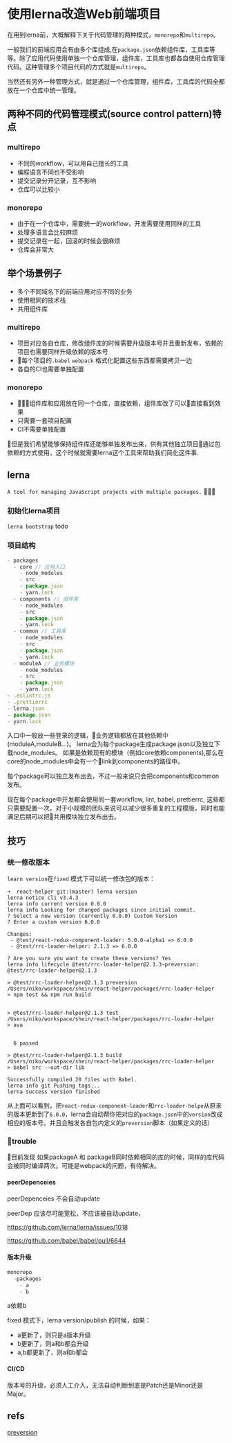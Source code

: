 使用lerna改造Web前端项目
===========================
在用到lerna前，大概解释下关于代码管理的两种模式，`monorepo`和`multirepo`。  

一般我们的前端应用会有由多个库组成,在`package.json`依赖组件库，工具库等等。除了应用代码使用单独一个仓库管理，组件库，工具库也都各自使用仓库管理代码。这种管理多个项目代码的方式就是`multirepo`。

当然还有另外一种管理方式，就是通过一个仓库管理，组件库，工具库的代码全都放在一个仓库中统一管理。

## 两种不同的代码管理模式(source control pattern)特点
### multirepo
- 不同的workflow，可以用自己擅长的工具
- 编程语言不同也不受影响
- 提交记录分开记录，互不影响
- 仓库可以比较小

### monorepo
- 由于在一个仓库中，需要统一的workflow，开发需要使用同样的工具
- 处理多语言会比较麻烦
- 提交记录在一起，回滚的时候会很麻烦
- 仓库会非常大

## 举个场景例子
- 多个不同域名下的前端应用对应不同的业务
- 使用相同的技术栈
- 共用组件库

### multirepo
- 项目对应各自仓库，修改组件库的时候需要升级版本号并且重新发布，依赖的项目也需要同样升级依赖的版本号  
- 每个项目的`.babel` `webpack` 格式化配置这些东西都需要拷贝一边
- 各自的CI也需要单独配置

### monorepo
- 组件库和应用放在同一个仓库，直接依赖，组件库改了可以直接看到效果
- 只需要一套项目配置
- CI不需要单独配置

但是我们希望能够保持组件库还能够单独发布出来，供有其他独立项目通过包依赖的方式使用，这个时候就需要lerna这个工具来帮助我们简化这件事.

## lerna
`A tool for managing JavaScript projects with multiple packages.`   


### 初始化lerna项目
`lerna bootstrap`
todo

### 项目结构
```js
- packages
  - core // 应用入口
    - node_modules
    - src
    - package.json
    - yarn.lock
  - components // 组件库
    - node_modules
    - src
    - package.json
    - yarn.lock
  - common // 工具库
    - node_modules
    - src
    - package.json
    - yarn.lock
  - moduleA // 业务模块
    - node_modules
    - src
    - package.json
    - yarn.lock
- .eslintrc.js
- .prettierrc
- lerna.json
- package.json
- yarn.lock
```

入口中一般放一些登录的逻辑，业务逻辑都放在其他依赖中(moduleA,moduleB...)。
lerna会为每个package生成package.json以及独立下载node_modules。
如果是依赖现有的模块（例如core依赖components),那么在core的node_modules中会有一个link到components的路径中。

每个package可以独立发布出去，不过一般来说只会把components和common发布。

现在每个package中开发都会使用同一套workflow, lint, babel, prettierrc, 这些都只需要配置一次。对于小规模的团队来说可以减少很多重复的工程模版，同时也能满足后期可以把共用模块独立发布出去。



## 技巧

### 统一修改版本

`learn version`在`fixed` 模式下可以统一修改包的版本：

```shell
➜  react-helper git:(master) lerna version
lerna notice cli v3.4.3
lerna info current version 0.0.0
lerna info Looking for changed packages since initial commit.
? Select a new version (currently 0.0.0) Custom Version
? Enter a custom version 6.0.0

Changes:
 - @test/react-redux-component-loader: 5.0.0-alpha1 => 6.0.0
 - @test/rrc-loader-helper: 2.1.3 => 6.0.0

? Are you sure you want to create these versions? Yes
lerna info lifecycle @test/rrc-loader-helper@2.1.3~preversion: @test/rrc-loader-helper@2.1.3

> @test/rrc-loader-helper@2.1.3 preversion /Users/niko/workspace/shein/react-helper/packages/rrc-loader-helper
> npm test && npm run build


> @test/rrc-loader-helper@2.1.3 test /Users/niko/workspace/shein/react-helper/packages/rrc-loader-helper
> ava


  6 passed

> @test/rrc-loader-helper@2.1.3 build /Users/niko/workspace/shein/react-helper/packages/rrc-loader-helper
> babel src --out-dir lib

Successfully compiled 20 files with Babel.
lerna info git Pushing tags...
lerna success version finished
```

从上面可以看到，把`react-redux-component-loader`和`rrc-loader-helpe`从原来的版本更新到了`6.0.0`，lerna会自动帮你把对应的`package.json`中的`version`改成相应的版本号。并且会触发各自包内定义的`preversion`脚本（如果定义的话）

### trouble
目前发现 如果packageA 和 packageB同时依赖相同的库的时候，同样的库代码会被同时编译两次。可能是webpack的问题，有待解决。



#### peerDepenceies

peerDepenceies 不会自动update

peerDep 应该尽可能宽松，不应该被自动update，

https://github.com/lerna/lerna/issues/1018

https://github.com/babel/babel/pull/6644



#### 版本升级

```js
monorepo
  -packages
	- a
	- b
```

a依赖b

fixed 模式下，lerna version/publish 的时候，如果：

- a更新了，则只是a版本升级
- b更新了，则a和b都会升级
- a,b都更新了，则a和b都会



#### CI/CD

版本号的升级，必须人工介入，无法自动判断到底是Patch还是Minor还是Major。

## refs

[preversion](https://docs.npmjs.com/cli/version)

